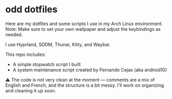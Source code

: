# odd dotfiles
Here are my dotfiles and some scripts I use in my Arch Linux environment.
Note: Make sure to set your own wallpaper and adjust the keybindings as needed.

I use Hyprland, SDDM, Thunar, Kitty, and Waybar.

This repo includes:
 - A simple stopwatch script I built
 - A system maintenance script created by Fernando Cejas (aka android10)

⚠️ The code is not very clean at the moment — comments are a mix of English and French, and the structure is a bit messy. I'll work on organizing and cleaning it up soon.
